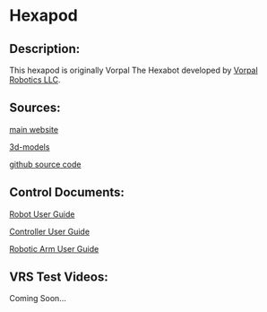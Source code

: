 # Hexapod

## Description: 
This hexapod is originally Vorpal The Hexabot developed by  [Vorpal Robotics LLC](http://vorpalrobotics.com/wiki/index.php/Vorpal_The_Hexapod).

## Sources:
[main website](http://vorpalrobotics.com/wiki/index.php/Vorpal_The_Hexapod)

[3d-models](https://www.thingiverse.com/thing:2513566)

[github source code](https://github.com/vorpalrobotics/VorpalHexapod)

## Control Documents:
[Robot User Guide](https://vorpalrobotics.com/wiki/index.php/Vorpal_The_Hexapod_User_Guide)

[Controller User Guide](https://vorpalrobotics.com/wiki/index.php/Vorpal_The_Hexapod_Gamepad_User_Guide,_V2)

[Robotic Arm User Guide](https://vorpalrobotics.com/wiki/index.php/Hexapod_Grip_Arm)

## VRS Test Videos:
Coming Soon...

